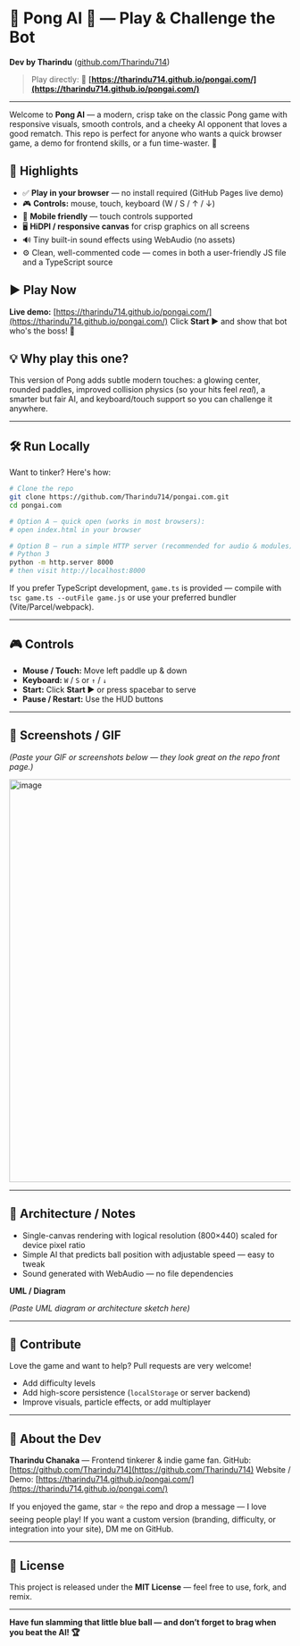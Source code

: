# 🚀 Pong AI 🏓 — Play & Challenge the Bot

**Dev by Tharindu** ([github.com/Tharindu714](https://github.com/Tharindu714))

> Play directly: 🔗 **[https://tharindu714.github.io/pongai.com/](https://tharindu714.github.io/pongai.com/)**

---

Welcome to **Pong AI** — a modern, crisp take on the classic Pong game with responsive visuals, smooth controls, and a cheeky AI opponent that loves a good rematch. This repo is perfect for anyone who wants a quick browser game, a demo for frontend skills, or a fun time-waster. 🎉

## 🎯 Highlights

* ✅ **Play in your browser** — no install required (GitHub Pages live demo)
* 🎮 **Controls:** mouse, touch, keyboard (W / S / ↑ / ↓)
* 📱 **Mobile friendly** — touch controls supported
* 🖥️ **HiDPI / responsive canvas** for crisp graphics on all screens
* 🔊 Tiny built-in sound effects using WebAudio (no assets)
* ⚙️ Clean, well-commented code — comes in both a user-friendly JS file and a TypeScript source

## ▶️ Play Now

**Live demo:** [https://tharindu714.github.io/pongai.com/](https://tharindu714.github.io/pongai.com/)
Click **Start ▶** and show that bot who's the boss! 👑

## 💡 Why play this one?

This version of Pong adds subtle modern touches: a glowing center, rounded paddles, improved collision physics (so your hits feel *real*), a smarter but fair AI, and keyboard/touch support so you can challenge it anywhere.

---

## 🛠️ Run Locally

Want to tinker? Here's how:

```bash
# Clone the repo
git clone https://github.com/Tharindu714/pongai.com.git
cd pongai.com

# Option A — quick open (works in most browsers):
# open index.html in your browser

# Option B — run a simple HTTP server (recommended for audio & modules):
# Python 3
python -m http.server 8000
# then visit http://localhost:8000
```

If you prefer TypeScript development, `game.ts` is provided — compile with `tsc game.ts --outFile game.js` or use your preferred bundler (Vite/Parcel/webpack).

---

## 🎮 Controls

* **Mouse / Touch:** Move left paddle up & down
* **Keyboard:** `W` / `S` or `↑` / `↓`
* **Start:** Click **Start ▶** or press spacebar to serve
* **Pause / Restart:** Use the HUD buttons

---

## 📸 Screenshots / GIF

*(Paste your GIF or screenshots below — they look great on the repo front page.)*

<img width="1366" height="721" alt="image" src="https://github.com/user-attachments/assets/4e2972ba-075d-424b-8265-410ea50f8327" />


---

## 🧭 Architecture / Notes

* Single-canvas rendering with logical resolution (800×440) scaled for device pixel ratio
* Simple AI that predicts ball position with adjustable speed — easy to tweak
* Sound generated with WebAudio — no file dependencies

**UML / Diagram**

*(Paste UML diagram or architecture sketch here)*

---

## 🤝 Contribute

Love the game and want to help? Pull requests are very welcome!

* Add difficulty levels
* Add high-score persistence (`localStorage` or server backend)
* Improve visuals, particle effects, or add multiplayer

---

## 🤩 About the Dev

**Tharindu Chanaka** — Frontend tinkerer & indie game fan.
GitHub: [https://github.com/Tharindu714](https://github.com/Tharindu714)
Website / Demo: [https://tharindu714.github.io/pongai.com/](https://tharindu714.github.io/pongai.com/)

If you enjoyed the game, star ⭐ the repo and drop a message — I love seeing people play! If you want a custom version (branding, difficulty, or integration into your site), DM me on GitHub.

---

## 📜 License

This project is released under the **MIT License** — feel free to use, fork, and remix.

---

**Have fun slamming that little blue ball — and don’t forget to brag when you beat the AI! 🏆**
